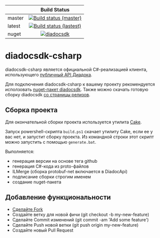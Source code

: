 |              | Build Status
|--------------|:--------------:
| master       | [![Build status (master)](https://ci.appveyor.com/api/projects/status/7mgixoupt0oagwse/branch/master?svg=true)](https://ci.appveyor.com/project/diadoc-admin/diadocsdk-csharp/branch/master)
| latest       | [![Build status (lastest)](https://ci.appveyor.com/api/projects/status/7mgixoupt0oagwse?svg=true)](https://ci.appveyor.com/project/diadoc-admin/diadocsdk-csharp)
| nuget        | [![diadocsdk](https://buildstats.info/nuget/diadocsdk)](https://www.nuget.org/packages/diadocsdk/)

# diadocsdk-csharp

diadocsdk-csharp является официальной C#-реализацией клиента, использующего [публичный API Диадока](http://api-docs.diadoc.ru/).

Для подключения diadocsdk-csharp к вашему проекту рекомендуется исползовать [nuget-пакет diadocsdk](https://www.nuget.org/packages/DiadocSDK/). Также можно скачать готовую сборку diadocsdk [со страницы релизов](https://github.com/diadoc/diadocsdk-csharp/releases).

## Сборка проекта

Для окончательной сборки проекта используется утилита [Cake](http://cakebuild.net/).

Запуск powershell-скрипта `build.ps1` скачает утилиту Cake, если ее у вас нет, и запустит сборку проекта.
Из командной строки этот скрипт можно запустить с помощью `generate.bat`.

Выполняется:

- генерация версии на основе тега github
- генерация C#-кода из proto-файлов
- ILMerge (сборка protobuf-net включается в DiadocApi)
- подписание сборки строгим именем
- создание nuget-пакета

## Добавление функциональности

- [Сделайте Fork](https://guides.github.com/activities/forking/)
- Создайте ветку для новой фичи (git checkout -b my-new-feature)
- Сделайте Commit изменений (git commit -am 'Add some feature')
- Сделайте Push новой ветки (git push origin my-new-feature)
- Создайте новый Pull Request
